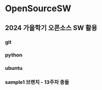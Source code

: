 # OpenSourceSW

## 2024 가을학기 오픈소스 SW 활용

### git

### python

### ubuntu

### sample1 브랜치 - 13주차 충돌
